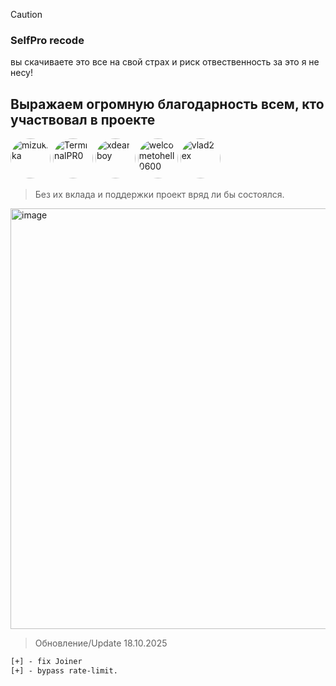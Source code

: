 > [!CAUTION]
>
> ### SelfPro recode
> вы скачиваете это все на свой страх и риск отвественность за это я не несу!


## Выражаем огромную благодарность всем, кто участвовал в проекте
<a href="https://github.com/mizukika"><img src="https://avatars.githubusercontent.com/mizukika" width="64px" style="border-radius:50%" title="mizukika"/></a>
<a href="https://github.com/TerminalPR0"><img src="https://avatars.githubusercontent.com/TerminalPR0" width="64px" style="border-radius:50%" title="TerminalPR0"/></a>
<a href="https://github.com/xdearboy"><img src="https://avatars.githubusercontent.com/xdearboy" width="64px" style="border-radius:50%" title="xdearboy"/></a>
<a href="https://github.com/welcometohell0600"><img src="https://avatars.githubusercontent.com/welcometohell0600" width="64px" style="border-radius:50%" title="welcometohell0600"/></a>
<a href="https://github.com/vlad2ex"><img src="https://avatars.githubusercontent.com/vlad2ex" width="64px" style="border-radius:50%" title="vlad2ex"/></a>

> 
> Без их вклада и поддержки проект вряд ли бы состоялся.
<img width="1159" height="673" alt="image" src="https://github.com/user-attachments/assets/674b039d-ff44-491e-ad5c-c63c39ad5d42" />


> Обновление/Update 18.10.2025
```diff
[+] - fix Joiner
[+] - bypass rate-limit.
```
